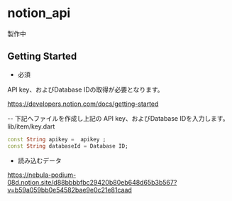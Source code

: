 # notion_api

製作中


## Getting Started
- 必須

API key、およびDatabase IDの取得が必要となります。

https://developers.notion.com/docs/getting-started





-- 下記へファイルを作成し上記の API key、およびDatabase IDを入力します。
lib/item/key.dart

``` Dart
const String apikey =  apikey ;
const String databaseId = Database ID;
```


- 読み込むデータ

https://nebula-podium-08d.notion.site/d88bbbbfbc29420b80eb648d65b3b567?v=b59a059bb0e54582bae9e0c21e81caad
